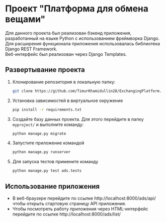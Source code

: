# Проект "Платформа для обмена вещами"
Для данного проекта был реализован бэкенд приложения, разработанный на языке Python с использованием фреймворка Django.  
Для расширения функционала приложения использовалась библиотека Django REST Framework.  
Веб-интерфейс был реализован через Django Templates.  



## Развертывание проекта

1. Клонирование репозитория в локальную папку:

    ```bash
    git clone https://github.com/TimurKhamidullin28/ExchangingPlatform.git
    ```

2. Установка зависимостей в виртуальное окружение

   ```bash
   pip install -r requirements.txt
   ```

3. Создайте базу данных проекта. Для этого перейдите в папку `myproject/` и выполните команду:

   ```bash
   python manage.py migrate
   ```

4. Запустите приложение командой 

    ```bash
   python manage.py runserver
   ```
   
5. Для запуска тестов примените команду 

    ```bash
   python manage.py test ads.tests
   ```
   
## Использование приложения
- В веб-браузере перейдите по ссылке http://localhost:8000/ads/api/ чтобы открыть стартовую страницу API приложения.
- Чтобы посмотреть работу приложения через HTML-интерфейс перейдите по ссылке http://localhost:8000/ads/list/ 

